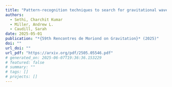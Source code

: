 ```yaml
---
title: "Pattern-recognition techniques to search for gravitational waves from inspiraling, dark-dressed primordial black holes"
authors:
  - Sethi, Charchit Kumar
  - Miller, Andrew L.
  - Caudill, Sarah
date: 2025-05-01
publication: "*{59th Rencontres de Moriond on Gravitation}* (2025)"
doi: ""
url_doi: ""
url_pdf: "https://arxiv.org/pdf/2505.05546.pdf"
# generated_on: 2025-06-07T19:36:36.153229
# featured: false
# summary: ""
# tags: []
# projects: []
---
```

